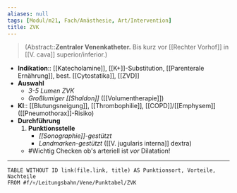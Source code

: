 ```yaml
---
aliases: null
tags: [Modul/m21, Fach/Anästhesie, Art/Intervention]
title: ZVK
---
```

> (Abstract::**Zentraler Venenkatheter.** Bis kurz vor [[Rechter Vorhof]] in [[V. cava]] superior/inferior.)
- **Indikation**:: [[Katecholamine]], [[K+]]-Substitution, [[Parenterale Ernährung]], best. [[Cytostatika]], [[ZVD]]
- **Auswahl**
	- *3-5 Lumen ZVK*
	- *Großlumiger [[Shaldon]]* ([[Volumentherapie]])
- **KI**:: [[Blutungsneigung]], [[Thrombophilie]], [[COPD]]/[[Emphysem]] ([[Pneumothorax]]-Risiko)
- **Durchführung**
	1. **Punktionsstelle**
		- *[[Sonographie]]-gestützt*
		- *Landmarken-gestützt* ([[V. jugularis interna]] dextra)
	- #Wichtig Checken ob's arteriell ist *vor* Dilatation!
---
```dataview
TABLE WITHOUT ID link(file.link, title) AS Punktionsort, Vorteile, Nachteile
FROM #f/💀/Leitungsbahn/Vene/Punktabel/ZVK 
```